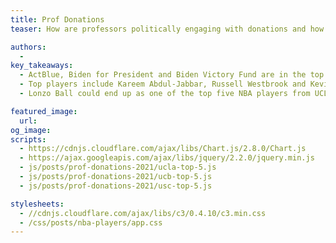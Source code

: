 ```yaml
---
title: Prof Donations
teaser: How are professors politically engaging with donations and how does that compare with other schools?

authors:
  -
key_takeaways:
  - ActBlue, Biden for President and Biden Victory Fund are in the top five campaigns
  - Top players include Kareem Abdul-Jabbar, Russell Westbrook and Kevin Love.
  - Lonzo Ball could end up as one of the top five NBA players from UCLA.

featured_image:
  url:
og_image:
scripts:
  - https://cdnjs.cloudflare.com/ajax/libs/Chart.js/2.8.0/Chart.js
  - https://ajax.googleapis.com/ajax/libs/jquery/2.2.0/jquery.min.js
  - js/posts/prof-donations-2021/ucla-top-5.js
  - js/posts/prof-donations-2021/ucb-top-5.js
  - js/posts/prof-donations-2021/usc-top-5.js

stylesheets:
  - //cdnjs.cloudflare.com/ajax/libs/c3/0.4.10/c3.min.css
  - /css/posts/nba-players/app.css
---
```


<canvas id='ucla-top-5'> </canvas>
<canvas id='ucb-top-5'> </canvas>
<canvas id='usc-top-5'> </canvas>
